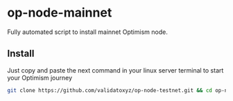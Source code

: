 # op-node-mainnet
Fully automated script to install mainnet Optimism node.
## Install
Just copy and paste the next command in your linux server terminal to start your Optimism journey

```bash
git clone https://github.com/validatoxyz/op-node-testnet.git && cd op-node-testnet && sudo chmod +x op-node-installer-testnet.sh && sudo /bin/bash op-node-installer-testnet.sh```
